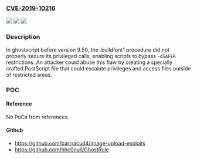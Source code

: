 ### [CVE-2019-10216](https://cve.mitre.org/cgi-bin/cvename.cgi?name=CVE-2019-10216)
![](https://img.shields.io/static/v1?label=Product&message=ghostscript&color=blue)
![](https://img.shields.io/static/v1?label=Version&message=before%209.50%20&color=brightgreen)
![](https://img.shields.io/static/v1?label=Vulnerability&message=CWE-648&color=brightgreen)

### Description

In ghostscript before version 9.50, the .buildfont1 procedure did not properly secure its privileged calls, enabling scripts to bypass `-dSAFER` restrictions. An attacker could abuse this flaw by creating a specially crafted PostScript file that could escalate privileges and access files outside of restricted areas.

### POC

#### Reference
No PoCs from references.

#### Github
- https://github.com/barrracud4/image-upload-exploits
- https://github.com/hhc0null/GhostRule

